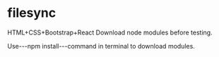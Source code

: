 # filesync
HTML+CSS+Bootstrap+React
Download node modules before testing.

Use---npm install---command in terminal to download modules.
 
